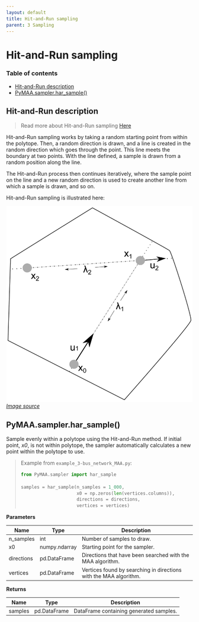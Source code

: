 ```yaml
---
layout: default
title: Hit-and-Run sampling
parent: 3 Sampling
---
```


# Hit-and-Run sampling

### Table of contents

- [Hit-and-Run description](#hit-and-run-description)
- [PyMAA.sampler.har_sample()](#pymaasamplerhar_sample)

## Hit-and-Run description

> Read more about Hit-and-Run sampling [Here](https://link.springer.com/referenceworkentry/10.1007/978-1-4419-1153-7_1145)

Hit-and-Run sampling works by taking a random starting point from within the polytope. Then, a random direction is drawn, and a line is created in the random direction which goes through the point. This line meets the boundary at two points. With the line defined, a sample is drawn from a random position along the line.

The Hit-and-Run process then continues iteratively, where the sample point on the line and a new random direction is used to create another line from which a sample is drawn, and so on.

Hit-and-Run sampling is illustrated here:

![](hit-and-run_example.png)
[*Image source*](https://www.researchgate.net/figure/Illustration-of-hit-and-run-Hit-and-run-starts-at-the-point-in-the-solution-space-It_fig5_260254555)

## PyMAA.sampler.har_sample()

Sample evenly within a polytope using the Hit-and-Run method. If initial point, *x0*, is not within polytope, the sampler automatically calculates a new point within the polytope to use.

> Example from `example_3-bus_network_MAA.py`: 
> 
> ```python
> from PyMAA.sampler import har_sample
> 
> samples = har_sample(n_samples = 1_000, 
>                      x0 = np.zeros(len(vertices.columns)), 
>                      directions = directions, 
>                      vertices = vertices)
> ```

**Parameters**

| Name       | Type          | Description                                                       |
| ---------- | ------------- | ----------------------------------------------------------------- |
| n_samples  | int           | Number of samples to draw.                                        |
| x0         | numpy.ndarray | Starting point for the sampler.                                   |
| directions | pd.DataFrame  | Directions that have been searched with the MAA algorithm.        |
| vertices   | pd.DataFrame  | Vertices found by searching in directions with the MAA algorithm. |

**Returns**

| Name    | Type         | Description                             |
| ------- | ------------ | --------------------------------------- |
| samples | pd.DataFrame | DataFrame containing generated samples. |
